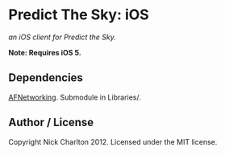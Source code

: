 # Predict The Sky: iOS

_an iOS client for Predict the Sky._

**Note: Requires iOS 5.**

## Dependencies

[AFNetworking](https://github.com/AFNetworking/AFNetworking). Submodule in Libraries/.

## Author / License

Copyright Nick Charlton 2012. Licensed under the MIT license.

